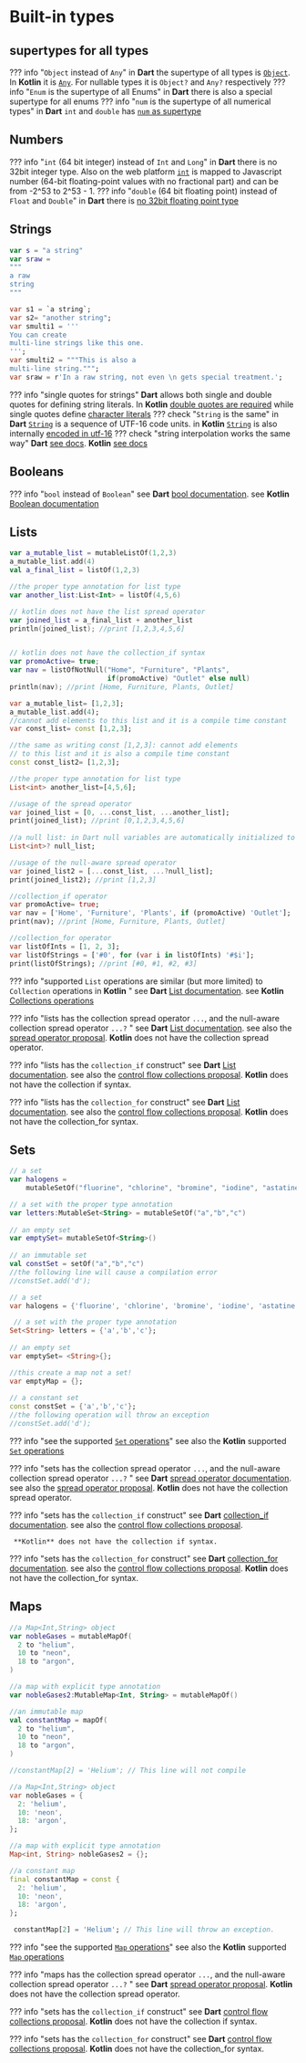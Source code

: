# Built-in types

## supertypes for all types
??? info "``Object`` instead of ``Any``"
    in **Dart** the supertype of all  types is [``Object``](https://dart.dev/null-safety/understanding-null-safety#top-and-bottom). In **Kotlin** it is [``Any``](https://kotlinlang.org/spec/type-system.html#kotlin.any-typesystem). For nullable types it is ``Object?`` and ``Any?`` respectively
??? info "``Enum`` is the supertype of all Enums"
    in **Dart** there is also a special supertype for all enums
??? info "``num`` is the supertype of all numerical types"
    in **Dart** ``int`` and ``double`` has [``num`` as supertype](https://api.dart.dev/stable/2.18.0/dart-core/num-class.html)    
## Numbers
??? info "``int`` (64 bit integer) instead of ``Int`` and ``Long``"
    in **Dart** there is no 32bit integer type. Also on the web platform [``int``](https://api.dart.dev/stable/dart-core/int-class.html) is mapped to Javascript number  (64-bit floating-point values with no fractional part) and can be from -2^53 to 2^53 - 1.
??? info "``double`` (64 bit floating point) instead of ``Float`` and ``Double``"
    in **Dart** there is [no 32bit floating point type](https://dart.dev/guides/language/language-tour#numbers)
## Strings
```kotlin title="Kotlin"
var s = "a string"
var sraw =
"""
a raw
string
"""
```
```dart title="Dart"
var s1 = `a string`;
var s2= "another string";
var smulti1 = '''
You can create
multi-line strings like this one.
''';
var smulti2 = """This is also a
multi-line string.""";
var sraw = r'In a raw string, not even \n gets special treatment.';
```

??? info "single quotes for strings"
    **Dart** allows both single and double quotes for defining string literals. In **Kotlin** [double quotes are required](https://kotlinlang.org/docs/strings.html#string-literals) while single quotes define [character literals](https://kotlinlang.org/docs/characters.html)
??? check "``String`` is the same"
    in **Dart** [``String``](https://dart.dev/guides/language/language-tour#strings) is a sequence of UTF-16 code units. in **Kotlin** [``String``](https://kotlinlang.org/docs/strings.html) is also internally [encoded in utf-16](https://github.com/JetBrains/kotlin-native/issues/1185)
??? check "string interpolation works the same way"
    **Dart** [see docs](https://dart.dev/guides/language/language-tour#strings). **Kotlin**  [see docs](https://kotlinlang.org/docs/strings.html#string-templates)




## Booleans
??? info "``bool`` instead of  ``Boolean``"
    see  **Dart** [bool documentation](https://dart.dev/guides/language/language-tour#booleans). see **Kotlin** [Boolean documentation](https://kotlinlang.org/docs/booleans.html)


## Lists
```kotlin title="Kotlin"
var a_mutable_list = mutableListOf(1,2,3)
a_mutable_list.add(4)
val a_final_list = listOf(1,2,3)

//the proper type annotation for list type
var another_list:List<Int> = listOf(4,5,6)

// kotlin does not have the list spread operator
var joined_list = a_final_list + another_list
println(joined_list); //print [1,2,3,4,5,6]


// kotlin does not have the collection_if syntax
var promoActive= true;
var nav = listOfNotNull("Home", "Furniture", "Plants",
                        if(promoActive) "Outlet" else null)
println(nav); //print [Home, Furniture, Plants, Outlet] 
```

```dart title="Dart"
var a_mutable_list= [1,2,3];
a_mutable_list.add(4);
//cannot add elements to this list and it is a compile time constant
var const_list= const [1,2,3];

//the same as writing const [1,2,3]: cannot add elements
// to this list and it is also a compile time constant
const const_list2= [1,2,3];

//the proper type annotation for list type
List<int> another_list=[4,5,6];

//usage of the spread operator   
var joined_list = [0, ...const_list, ...another_list];
print(joined_list); //print [0,1,2,3,4,5,6]
  
//a null list: in Dart null variables are automatically initialized to null
List<int>? null_list;

//usage of the null-aware spread operator
var joined_list2 = [...const_list, ...?null_list];
print(joined_list2); //print [1,2,3]

//collection_if operator
var promoActive= true;
var nav = ['Home', 'Furniture', 'Plants', if (promoActive) 'Outlet'];
print(nav); //print [Home, Furniture, Plants, Outlet]

//collection_for operator
var listOfInts = [1, 2, 3];
var listOfStrings = ['#0', for (var i in listOfInts) '#$i'];  
print(listOfStrings); //print [#0, #1, #2, #3]

```
??? info "supported ``List`` operations are similar (but more limited) to ``Collection`` operations in **Kotlin** "
    see  **Dart** [List documentation](https://api.dart.dev/dart-core/List-class.html). see **Kotlin** [Collections operations](https://kotlinlang.org/api/latest/jvm/stdlib/kotlin.collections/-mutable-collection/)

??? info "lists has the collection spread operator ``...``, and the null-aware collection spread operator ``...?`` "
    see  **Dart** [List documentation](https://dart.dev/guides/language/language-tour#spread-operator). see also the [spread operator proposal](https://github.com/dart-lang/language/blob/master/accepted/2.3/spread-collections/feature-specification.md).
     **Kotlin** does not have the collection spread operator.

??? info "lists has the ``collection_if`` construct"
    see  **Dart** [List documentation](https://dart.dev/guides/language/language-tour#collection-operators). see also the [control flow collections proposal](https://github.com/dart-lang/language/blob/master/accepted/2.3/control-flow-collections/feature-specification.md).
     **Kotlin** does not have the collection if syntax.

??? info "lists has the ``collection_for`` construct"
    see  **Dart** [List documentation](https://dart.dev/guides/language/language-tour#collection-operators). see also the [control flow collections proposal](https://github.com/dart-lang/language/blob/master/accepted/2.3/control-flow-collections/feature-specification.md).
     **Kotlin** does not have the collection_for syntax.

## Sets
```kotlin title="Kotlin"
// a set
var halogens = 
    mutableSetOf("fluorine", "chlorine", "bromine", "iodine", "astatine")

// a set with the proper type annotation
var letters:MutableSet<String> = mutableSetOf("a","b","c")
  
// an empty set
var emptySet= mutableSetOf<String>()
  
// an immutable set
val constSet = setOf("a","b","c")
//the following line will cause a compilation error
//constSet.add('d');
```

```dart title="Dart"
// a set
var halogens = {'fluorine', 'chlorine', 'bromine', 'iodine', 'astatine'};

 // a set with the proper type annotation
Set<String> letters = {'a','b','c'};
  
// an empty set
var emptySet= <String>{};

//this create a map not a set!
var emptyMap = {};
  
// a constant set
const constSet = {'a','b','c'};
//the following operation will throw an exception  
//constSet.add('d');
```
??? info "see the supported [``Set`` operations](https://dart.dev/guides/libraries/library-tour#sets)"
    see also the **Kotlin** supported [``Set`` operations](https://kotlinlang.org/api/latest/jvm/stdlib/kotlin.collections/-mutable-set/)

??? info "sets has the collection spread operator ``...``, and the null-aware collection spread operator ``...?`` "
    see  **Dart** [spread operator documentation](https://dart.dev/guides/language/language-tour#spread-operator). see also the [spread operator proposal](https://github.com/dart-lang/language/blob/master/accepted/2.3/spread-collections/feature-specification.md).
     **Kotlin** does not have the collection spread operator.

??? info "sets has the ``collection_if`` construct"
    see  **Dart** [collection_if documentation](https://dart.dev/guides/language/language-tour#lists). see also the [control flow collections proposal](https://github.com/dart-lang/language/blob/master/accepted/2.3/control-flow-collections/feature-specification.md).

     **Kotlin** does not have the collection if syntax.

??? info "sets has the ``collection_for`` construct"
    see  **Dart** [collection_for documentation](https://dart.dev/guides/language/language-tour#lists). see also the [control flow collections proposal](https://github.com/dart-lang/language/blob/master/accepted/2.3/control-flow-collections/feature-specification.md).
     **Kotlin** does not have the collection_for syntax.


## Maps
```kotlin title="Kotlin"
//a Map<Int,String> object  
var nobleGases = mutableMapOf(
  2 to "helium",
  10 to "neon",
  18 to "argon",
)

//a map with explicit type annotation
var nobleGases2:MutableMap<Int, String> = mutableMapOf()

//an immutable map
val constantMap = mapOf(
  2 to "helium",
  10 to "neon",
  18 to "argon",
)

//constantMap[2] = 'Helium'; // This line will not compile

```

```dart title="Dart"
//a Map<Int,String> object  
var nobleGases = {
  2: 'helium',
  10: 'neon',
  18: 'argon',
};

//a map with explicit type annotation
Map<int, String> nobleGases2 = {};

//a constant map
final constantMap = const {
  2: 'helium',
  10: 'neon',
  18: 'argon',
};

 constantMap[2] = 'Helium'; // This line will throw an exception.  
```

??? info "see the supported [``Map`` operations](https://dart.dev/guides/libraries/library-tour#maps)"
    see also the **Kotlin** supported [``Map`` operations](https://kotlinlang.org/api/latest/jvm/stdlib/kotlin.collections/-mutable-map/#kotlin.collections.MutableMap)

??? info "maps has the collection spread operator ``...``, and the null-aware collection spread operator ``...?`` "
    see  **Dart** [spread operator proposal](https://github.com/dart-lang/language/blob/master/accepted/2.3/spread-collections/feature-specification.md).
     **Kotlin** does not have the collection spread operator.

??? info "sets has the ``collection_if`` construct"
    see  **Dart** [control flow collections proposal](https://github.com/dart-lang/language/blob/master/accepted/2.3/control-flow-collections/feature-specification.md).
     **Kotlin** does not have the collection if syntax.

??? info "sets has the ``collection_for`` construct"
    see  **Dart** [control flow collections proposal](https://github.com/dart-lang/language/blob/master/accepted/2.3/control-flow-collections/feature-specification.md).
     **Kotlin** does not have the collection_for syntax.
